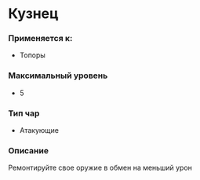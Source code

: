 # Кузнец

### Применяется к:

* Топоры

### Максимальный уровень&#x20;

* 5

### Тип чар

* Атакующие

### Описание&#x20;

Ремонтируйте свое оружие в обмен на меньший урон
